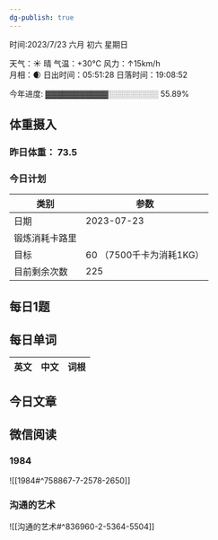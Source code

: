 ```yaml
---
dg-publish: true
---
```



时间:2023/7/23 六月 初六 星期日

天气：☀️   晴 气温：+30°C 风力：↑15km/h  
月相：🌒 日出时间：05:51:28 日落时间：19:08:52

今年进度: ▓▓▓▓▓▓▓▓▓▓▓░░░░░░░░░ 55.89%

## 体重摄入

### 昨日体重： 73.5
### 今日计划

| 类别           | 参数                    |
| -------------- | ----------------------- |
| 日期           | 2023-07-23               |
| 锻炼消耗卡路里 | |
| 目标           | 60      （7500千卡为消耗1KG）                |
| 目前剩余次数               |        225                  |



## 每日1题


## 每日单词

| 英文       | 中文       |词根|
| ---------- | ---------- | ---|


## 今日文章



## 微信阅读

<!-- start of weread -->

### 1984
![[1984#^758867-7-2578-2650]]

### 沟通的艺术
![[沟通的艺术#^836960-2-5364-5504]]

<!-- end of weread -->
